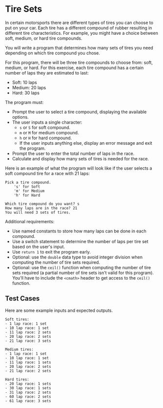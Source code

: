 # Tire Sets

In certain motorsports there are different types of tires you can choose to put on your car. Each tire has a different compound of rubber resulting in different tire characteristics. For example, you might have a choice between soft, medium, or hard tire compounds.

You will write a program that determines how many sets of tires you need depending on which tire compound you chose.

For this program, there will be three tire compounds to choose from: soft, medium, or hard. For this exercise, each tire compound has a certain number of laps they are estimated to last:

- Soft: 10 laps
- Medium: 20 laps
- Hard: 30 laps

The program must:

- Prompt the user to select a tire compound, displaying the available options.
- The user inputs a single character:
  - `s` or `S` for soft compound.
  - `m` or `M` for medium compound.
  - `h` or `H` for hard compound.
  - If the user inputs anything else, display an error message and exit the program.
- Prompt the user to enter the total number of laps in the race.
- Calculate and display how many sets of tires is needed for the race.

Here is an example of what the program will look like if the user selects a soft compound tire for a race with 21 laps:

```
Pick a tire compound.
    's' for Soft
    'm' for Medium
    'h' for Hard

Which tire compound do you want? s
How many laps are in the race? 21
You will need 3 sets of tires.
```

Additional requirements:

- Use named constants to store how many laps can be done in each compound.
- Use a switch statement to determine the number of laps per tire set based on the user's input.
- Use `return 1` to exit the program early.
- Optional: use the `double` data type to avoid integer division when computing the number of tire sets required.
- Optional: use the `ceil()` function when computing the number of tire sets required (a partial number of tire sets isn't valid for this program). You'll have to include the `<cmath>` header to get access to the `ceil()` function.

## Test Cases

Here are some example inputs and expected outputs.

```
Soft tires:
- 1 lap race: 1 set
- 10 lap race: 1 set
- 11 lap race: 2 sets
- 20 lap race: 2 sets
- 21 lap race: 3 sets

Medium tires:
- 1 lap race: 1 set
- 10 lap race: 1 set
- 11 lap race: 1 sets
- 20 lap race: 2 sets
- 21 lap race: 2 sets

Hard tires:
- 20 lap race: 1 sets
- 30 lap race: 1 sets
- 31 lap race: 2 sets
- 60 lap race: 2 sets
- 61 lap race: 3 sets
```

